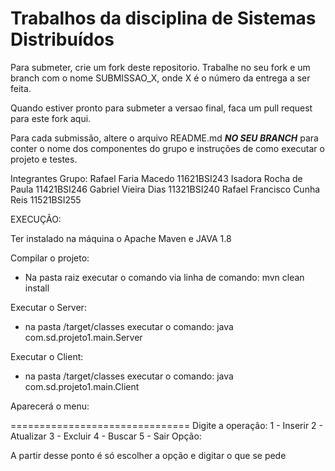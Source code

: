 # Trabalhos da disciplina de Sistemas Distribuídos

Para submeter, crie um fork deste repositorio. Trabalhe no seu fork e um branch com o nome SUBMISSAO_X, onde X é o número da entrega a ser feita. 

Quando estiver pronto para submeter a versao final, faca um pull request para este fork aqui.

Para cada submissão, altere o arquivo README.md ***NO SEU BRANCH*** para conter o nome dos componentes do grupo e instruções de como executar o projeto e testes.


Integrantes Grupo:
Rafael Faria Macedo          11621BSI243
Isadora Rocha de Paula       11421BSI246
Gabriel Vieira Dias			 11321BSI240
Rafael Francisco Cunha Reis  11521BSI255


EXECUÇÃO:

Ter instalado na máquina o Apache Maven e JAVA 1.8

Compilar o projeto:
 - Na pasta raiz executar o comando via linha de comando:
    mvn clean install


Executar o Server:
- na pasta /target/classes executar o comando:
   java com.sd.projeto1.main.Server

Executar o Client:
- na pasta /target/classes executar o comando:
   java com.sd.projeto1.main.Client


Aparecerá o menu:

===============================
Digite a operação:
1 - Inserir
2 - Atualizar
3 - Excluir
4 - Buscar
5 - Sair
Opção:

A partir desse ponto é só escolher a opção e digitar o que se pede
